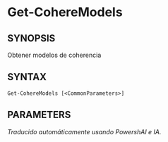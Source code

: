 ﻿---
external help file: powershai-help.xml
schema: 2.0.0
powershai: true
---

# Get-CohereModels

## SYNOPSIS <!--!= @#Synop !-->

Obtener modelos de coherencia


## SYNTAX <!--!= @#Syntax !-->

```
Get-CohereModels [<CommonParameters>]
```

## PARAMETERS <!--!= @#Params !-->


<!--PowershaiAiDocBlockStart-->
_Traducido automáticamente usando PowershAI e IA._
<!--PowershaiAiDocBlockEnd-->
